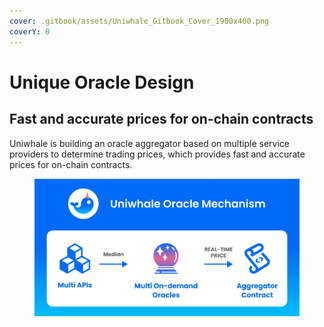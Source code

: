```yaml
---
cover: .gitbook/assets/Uniwhale_Gitbook_Cover_1900x400.png
coverY: 0
---
```


# Unique Oracle Design

## Fast and accurate prices for on-chain contracts&#x20;

Uniwhale is building an oracle aggregator based on multiple service providers to determine trading prices, which provides fast and accurate prices for on-chain contracts.

<figure><img src=".gitbook/assets/image.png" alt=""><figcaption></figcaption></figure>

